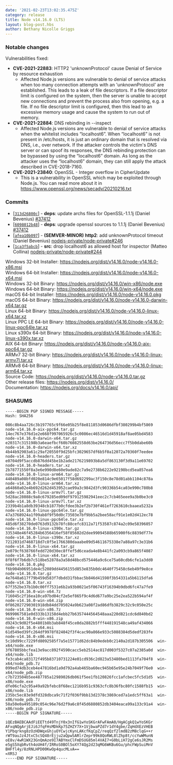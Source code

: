 ```yaml
---
date: '2021-02-23T13:02:35.475Z'
category: release
title: Node v14.16.0 (LTS)
layout: blog-post.hbs
author: Bethany Nicolle Griggs
---
```


### Notable changes

Vulnerabilities fixed:

- **CVE-2021-22883**: HTTP2 'unknownProtocol' cause Denial of Service by resource exhaustion
  - Affected Node.js versions are vulnerable to denial of service attacks when too many connection attempts with an 'unknownProtocol' are established. This leads to a leak of file descriptors. If a file descriptor limit is configured on the system, then the server is unable to accept new connections and prevent the process also from opening, e.g. a file. If no file descriptor limit is configured, then this lead to an excessive memory usage and cause the system to run out of memory.
- **CVE-2021-22884**: DNS rebinding in --inspect
  - Affected Node.js versions are vulnerable to denial of service attacks when the whitelist includes “localhost6”. When “localhost6” is not present in /etc/hosts, it is just an ordinary domain that is resolved via DNS, i.e., over network. If the attacker controls the victim's DNS server or can spoof its responses, the DNS rebinding protection can be bypassed by using the “localhost6” domain. As long as the attacker uses the “localhost6” domain, they can still apply the attack described in CVE-2018-7160.
- **CVE-2021-23840**: OpenSSL - Integer overflow in CipherUpdate
  - This is a vulnerability in OpenSSL which may be exploited through Node.js. You can read more about it in https://www.openssl.org/news/secadv/20210216.txt

### Commits

- [[`313d26800c`](https://github.com/nodejs/node/commit/313d26800c)] - **deps**: update archs files for OpenSSL-1.1.1j (Daniel Bevenius) [#37412](https://github.com/nodejs/node/pull/37412)
- [[`6098012b48`](https://github.com/nodejs/node/commit/6098012b48)] - **deps**: upgrade openssl sources to 1.1.1j (Daniel Bevenius) [#37412](https://github.com/nodejs/node/pull/37412)
- [[`afea10b097`](https://github.com/nodejs/node/commit/afea10b097)] - **(SEMVER-MINOR)** **http2**: add unknownProtocol timeout (Daniel Bevenius) [nodejs-private/node-private#246](https://github.com/nodejs-private/node-private/pull/246)
- [[`1ca3f5abcb`](https://github.com/nodejs/node/commit/1ca3f5abcb)] - **src**: drop localhost6 as allowed host for inspector (Matteo Collina) [nodejs-private/node-private#244](https://github.com/nodejs-private/node-private/pull/244)

Windows 32-bit Installer: https://nodejs.org/dist/v14.16.0/node-v14.16.0-x86.msi \
Windows 64-bit Installer: https://nodejs.org/dist/v14.16.0/node-v14.16.0-x64.msi \
Windows 32-bit Binary: https://nodejs.org/dist/v14.16.0/win-x86/node.exe \
Windows 64-bit Binary: https://nodejs.org/dist/v14.16.0/win-x64/node.exe \
macOS 64-bit Installer: https://nodejs.org/dist/v14.16.0/node-v14.16.0.pkg \
macOS 64-bit Binary: https://nodejs.org/dist/v14.16.0/node-v14.16.0-darwin-x64.tar.gz \
Linux 64-bit Binary: https://nodejs.org/dist/v14.16.0/node-v14.16.0-linux-x64.tar.xz \
Linux PPC LE 64-bit Binary: https://nodejs.org/dist/v14.16.0/node-v14.16.0-linux-ppc64le.tar.xz \
Linux s390x 64-bit Binary: https://nodejs.org/dist/v14.16.0/node-v14.16.0-linux-s390x.tar.xz \
AIX 64-bit Binary: https://nodejs.org/dist/v14.16.0/node-v14.16.0-aix-ppc64.tar.gz \
ARMv7 32-bit Binary: https://nodejs.org/dist/v14.16.0/node-v14.16.0-linux-armv7l.tar.xz \
ARMv8 64-bit Binary: https://nodejs.org/dist/v14.16.0/node-v14.16.0-linux-arm64.tar.xz \
Source Code: https://nodejs.org/dist/v14.16.0/node-v14.16.0.tar.gz \
Other release files: https://nodejs.org/dist/v14.16.0/ \
Documentation: https://nodejs.org/docs/v14.16.0/api/

### SHASUMS

```
-----BEGIN PGP SIGNED MESSAGE-----
Hash: SHA256

086c8b4aa726c3b197765c9f66e05b25f8e811853d0686dfbf380299b4bf5869  node-v14.16.0-aix-ppc64.tar.gz
14ec767e376d1e2e668f997065926c5c0086ec46516d1d45918af8ae05bd4583  node-v14.16.0-darwin-x64.tar.gz
e20317c315198b3a6eaefbcf60b76082558d63be264736d56ecc7f5b0dabe60b  node-v14.16.0-darwin-x64.tar.xz
4b44b92903a61c29af20550f9d25bfc3029657df6b5f0a12072a70360f7eedee  node-v14.16.0-headers.tar.gz
e0704d9f5accdb876dd45be1b2ade2176219893b8a5df863130f3d9a11e69702  node-v14.16.0-headers.tar.xz
2b78771550f8a3e6e990d8e60e9ade82c7a9e2738b6222e92198bcd5ea857ea6  node-v14.16.0-linux-arm64.tar.gz
440489a08bfd020e814c9e65017f58d692299ac3f150c8e78d01abb1104c878a  node-v14.16.0-linux-arm64.tar.xz
a64860a02e4b692d262d453952cae99a3c9842d3fc90336b54ca03e990c780b8  node-v14.16.0-linux-armv7l.tar.gz
5d28ac28088c9a8c679285ed09df979125982941eec2c7cb465eee9a3b0be3c0  node-v14.16.0-linux-armv7l.tar.xz
2339b4b1a8db39348cb1877b0cfdee3b2ef2b730f461ef7263610cbaaea5232a  node-v14.16.0-linux-ppc64le.tar.gz
47a3768924a1f09ab8f9f50d0c73503e7bf9bb5a2bee58acf91e1e02d412ec78  node-v14.16.0-linux-ppc64le.tar.xz
485d6f38270de0763d9132b78fc88cefc8312a71f53587c874a2c09e58396057  node-v14.16.0-linux-s390x.tar.gz
335348e46f45284b6356416ef58f85602d2dee99094588b65900f6c8839df77e  node-v14.16.0-linux-s390x.tar.xz
7212031d7468718d7c8f5e1766380daaabe09d54611675338e7a88a97c3e31b6  node-v14.16.0-linux-x64.tar.gz
2e079cf638766fedd720d30ec8ffef5d6ceada4e8b441fc2a093cb9a865f4087  node-v14.16.0-linux-x64.tar.xz
8f8f6f7b6db7c518be52878a3a58d48bcd575446a9c6ce75a60cdb6cfe1a3dd0  node-v14.16.0.pkg
f6b904b06951de4c52089dd4456155d853e835b0dc4640f75458c6eb49f9e8ce  node-v14.16.0.tar.gz
4e7648a617f79b459d583f7dbdd31fbbac5b846d41598f3b54331a5b6115dfa6  node-v14.16.0.tar.xz
67f352be37b1b0c00ff7531e6b2a93b0021e5f06743f16394b9dbd6fc47a7fe9  node-v14.16.0-win-x64.7z
716045c2f16ea10ca97bd04cf2e5ef865f9c4d6d677a9bc25e2ea522b594af4f  node-v14.16.0-win-x64.zip
0f862027290301918db84dd705024a9b623a08f2ad86dfb3829c32c9c050e25c  node-v14.16.0-win-x86.7z
9699067581e0d333b13158d4ebb27b6357444564548aaa220d821cdc6d840bd2  node-v14.16.0-win-x86.zip
d9243c9d02f5e4801b8b3ab848f45ce0da2882b5fff448191548ca49af434066  node-v14.16.0-x64.msi
61d549ed39fc264df9978f824042f3f4cac90a866e933c5088384d5dedf283fe  node-v14.16.0-x86.msi
5c10d99cc7229fd8092585f7a5e15771d62dc84b9edeb0c2140a2d187b305506  win-x64/node.exe
3f67805bbcfea13e9acc892f4590cacc5eb2514ac817d003f5327c07a2385a0d  win-x64/node.lib
fe3cab4ca83172f495b83710731224e01cd936c2d823a53480bed1113fa704f8  win-x64/node_pdb.7z
099ed74db3ceb4e47816bd1a9d792a4ab465ba60ec945b65e95e24b7049f76e0  win-x64/node_pdb.zip
c7b723504b5ee487785a12989026db061f5ee1fb120826fcc1afcbec5fc5d1d5  win-x86/node.exe
dfe06cfa2c95a49a92bfebc8f68ec1216b951c9363cfc8b36fbc80fc1588fb15  win-x86/node.lib
235bc5ec83e9dfd328dbca9c71f2f036f9bb13d2378c3869ced7a1edc5ff63a1  win-x86/node_pdb.7z
58a50e0a495189c054c96e76d2f9a6c8f45d6880852db3404eaca99a133c91a4  win-x86/node_pdb.zip
-----BEGIN PGP SIGNATURE-----

iQEzBAEBCAAdFiEETtd49TnjY0x3nIfG1wYoSKGrAFwFAmA0/HgACgkQ1wYoSKGr
AFxqNQgArjEJi6JfqFHsMDkKp75ZHZY7X+1VjbwaPZd7r1dY4gbe/ZqHdXEzVHEB
Y1Pbqrkng8zOzHDWqxGhjuOYCwjcKynLAKcfKqCpZ/reqQzf2lmdB2zM8clqG++r
rWT9auJz4JtxC5cSQ48rEjju2aQpwSARlrZepr99k8QoRWL8lZhp8t/ccYwWMunN
oE8v/4wR1WX23GnQmAze9I7ABYmxClFmDSUG85ml4VAI7+G0bLiH72gCe6sJR2Ms
e5gS5XqbRvth4oUH4f/IRRoS0BOl5oXY74Qg2d23qMG6WKBu6Gu/phcFWpSuiMnV
BHFfl4y/8zRNLHPD00KwOp4qucMLvA==
=XRSJ
-----END PGP SIGNATURE-----

```
